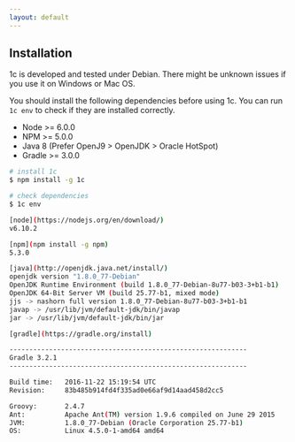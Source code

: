 ```yaml
---
layout: default
---
```


## Installation

1c is developed and tested under Debian. There might be unknown issues if you use it on Windows or Mac OS.

You should install the following dependencies before using 1c. You can run `1c env` to check if they are installed correctly.

* Node >= 6.0.0
* NPM >= 5.0.0
* Java 8 (Prefer OpenJ9 > OpenJDK > Oracle HotSpot)
* Gradle >= 3.0.0

```bash
# install 1c
$ npm install -g 1c

# check dependencies
$ 1c env

[node](https://nodejs.org/en/download/)
v6.10.2

[npm](npm install -g npm)
5.3.0

[java](http://openjdk.java.net/install/)
openjdk version "1.8.0_77-Debian"
OpenJDK Runtime Environment (build 1.8.0_77-Debian-8u77-b03-3+b1-b1)
OpenJDK 64-Bit Server VM (build 25.77-b1, mixed mode)
jjs -> nashorn full version 1.8.0_77-Debian-8u77-b03-3+b1-b1
javap -> /usr/lib/jvm/default-jdk/bin/javap
jar -> /usr/lib/jvm/default-jdk/bin/jar

[gradle](https://gradle.org/install)

------------------------------------------------------------
Gradle 3.2.1
------------------------------------------------------------

Build time:   2016-11-22 15:19:54 UTC
Revision:     83b485b914fd4f335ad0e66af9d14aad458d2cc5

Groovy:       2.4.7
Ant:          Apache Ant(TM) version 1.9.6 compiled on June 29 2015
JVM:          1.8.0_77-Debian (Oracle Corporation 25.77-b1)
OS:           Linux 4.5.0-1-amd64 amd64
```
